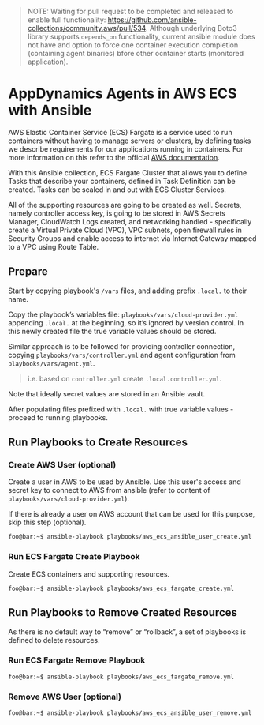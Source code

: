 > NOTE: Waiting for pull request to be completed and released to enable full functionality: https://github.com/ansible-collections/community.aws/pull/534. Although underlying Boto3 library supports `depends_on` functionality, current ansible module does not have and option to force one container execution completion (containing agent binaries) bfore other ocntainer starts (monitored application). 

# AppDynamics Agents in AWS ECS with Ansible

AWS Elastic Container Service (ECS) Fargate is a service used to run containers without having to manage servers or clusters, by defining tasks we describe requirements for our applications running in containers. For more information on this refer to the official [AWS documentation](https://aws.amazon.com/ecs/).

With this Ansible collection, ECS Fargate Cluster that allows you to define Tasks that describe your containers, defined in Task Definition can be created. Tasks can be scaled in and out with ECS Cluster Services. 

All of the supporting resources are going to be created as well. Secrets, namely controller access key, is going to be stored in AWS Secrets Manager, CloudWatch Logs created, and networking handled - specifically create a Virtual Private Cloud (VPC), VPC subnets, open firewall rules in Security Groups and enable access to internet via Internet Gateway mapped to a VPC using Route Table.


## Prepare

Start by copying playbook's `/vars` files, and adding prefix `.local.` to their name. 

Copy the playbook’s variables file: `playbooks/vars/cloud-provider.yml` appending `.local.` at the beginning, so it’s ignored by version control. In this newly created file the true variable values should be stored.

Similar approach is to be followed for providing controller connection, copying `playbooks/vars/controller.yml` and agent configuration from `playbooks/vars/agent.yml`.

> i.e. based on `controller.yml` create `.local.controller.yml`.

Note that ideally secret values are stored in an Ansible vault.

After populating files prefixed with `.local.` with true variable values - proceed to running playbooks.

## Run Playbooks to Create Resources

### Create AWS User (optional)

Create a user in AWS to be used by Ansible. Use this user's access and secret key to connect to AWS from ansible (refer to content of `playbooks/vars/cloud-provider.yml`). 

If there is already a user on AWS account that can be used for this purpose, skip this step (optional).

```console
foo@bar:~$ ansible-playbook playbooks/aws_ecs_ansible_user_create.yml
```

### Run ECS Fargate Create Playbook

Create ECS containers and supporting resources.
```console
foo@bar:~$ ansible-playbook playbooks/aws_ecs_fargate_create.yml
```

## Run Playbooks to Remove Created Resources

As there is no default way to “remove” or “rollback”, a set of playbooks is defined to delete resources.

### Run ECS Fargate Remove Playbook

```console
foo@bar:~$ ansible-playbook playbooks/aws_ecs_fargate_remove.yml
```

### Remove AWS User (optional)

```console
foo@bar:~$ ansible-playbook playbooks/aws_ecs_ansible_user_remove.yml
```



